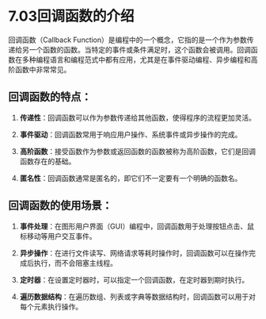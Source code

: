 # 7.03回调函数的介绍

回调函数（Callback Function）是编程中的一个概念，它指的是一个作为参数传递给另一个函数的函数。当特定的事件或条件满足时，这个函数会被调用。回调函数在多种编程语言和编程范式中都有应用，尤其是在事件驱动编程、异步编程和高阶函数中非常常见。

## 回调函数的特点：

1. **传递性**：回调函数可以作为参数传递给其他函数，使得程序的流程更加灵活。
   
2. **事件驱动**：回调函数常用于响应用户操作、系统事件或异步操作的完成。
   
3. **高阶函数**：接受函数作为参数或返回函数的函数被称为高阶函数，它们是回调函数存在的基础。
   
4. **匿名性**：回调函数通常是匿名的，即它们不一定要有一个明确的函数名。
   

## 回调函数的使用场景：

1. **事件处理**：在图形用户界面（GUI）编程中，回调函数用于处理按钮点击、鼠标移动等用户交互事件。
   
2. **异步操作**：在进行文件读写、网络请求等耗时操作时，回调函数可以在操作完成后执行，而不会阻塞主线程。
   
3. **定时器**：在设置定时器时，可以指定一个回调函数，在定时器到期时执行。
   
4. **遍历数据结构**：在遍历数组、列表或字典等数据结构时，回调函数可以用于对每个元素执行操作。